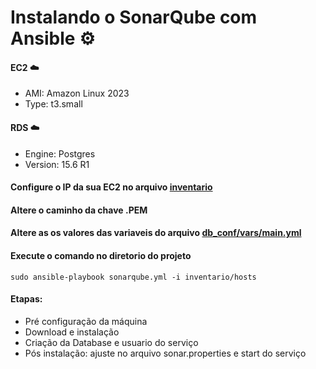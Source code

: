 # Instalando o SonarQube com Ansible ⚙️

#### EC2 ☁️
- AMI: Amazon Linux 2023
- Type: t3.small

#### RDS ☁️
- Engine: Postgres
- Version: 15.6 R1

#### Configure o IP da sua EC2 no arquivo [inventario](https://github.com/Bruna0092/sonarqube-ansible-playbook/blob/main/inventario/hosts)
#### Altere o caminho da chave .PEM

#### Altere as os valores das variaveis do arquivo [db_conf/vars/main.yml](https://github.com/Bruna0092/sonarqube-ansible-playbook/blob/main/roles/db_conf/vars/main.yml)

#### Execute o comando no diretorio do projeto

```
sudo ansible-playbook sonarqube.yml -i inventario/hosts
```

#### Etapas:
- Pré configuração da máquina
- Download e instalação
- Criação da Database e usuario do serviço
- Pós instalação: ajuste no arquivo sonar.properties e start do serviço
